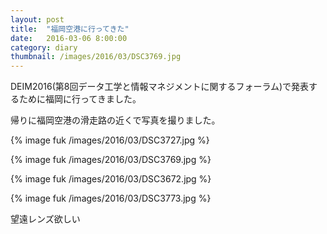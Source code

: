 ```yaml
---
layout: post
title:  "福岡空港に行ってきた"
date:   2016-03-06 8:00:00
category: diary
thumbnail: /images/2016/03/DSC3769.jpg
---
```


DEIM2016(第8回データ工学と情報マネジメントに関するフォーラム)で発表するために福岡に行ってきました。

帰りに福岡空港の滑走路の近くで写真を撮りました。

{% image fuk /images/2016/03/DSC3727.jpg %}

{% image fuk /images/2016/03/DSC3769.jpg %}

{% image fuk /images/2016/03/DSC3672.jpg %}

{% image fuk /images/2016/03/DSC3773.jpg %}

望遠レンズ欲しい
